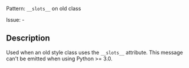 Pattern: `__slots__` on old class

Issue: -

## Description

Used when an old style class uses the `__slots__` attribute. This message can't be emitted when using Python >= 3.0.
